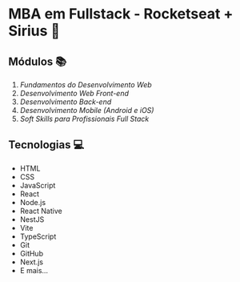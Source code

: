 # MBA em Fullstack - Rocketseat + Sirius 🚀

## Módulos 📚

1. *Fundamentos do Desenvolvimento Web*
2. *Desenvolvimento Web Front-end*
3. *Desenvolvimento Back-end*
4. *Desenvolvimento Mobile (Android e iOS)*
5. *Soft Skills para Profissionais Full Stack*

## Tecnologias 💻

- HTML
- CSS
- JavaScript
- React
- Node.js
- React Native
- NestJS
- Vite
- TypeScript
- Git
- GitHub
- Next.js
- E mais...
